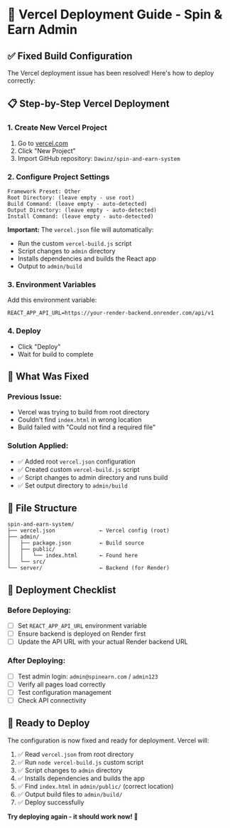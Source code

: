 # 🚀 Vercel Deployment Guide - Spin & Earn Admin

## ✅ **Fixed Build Configuration**

The Vercel deployment issue has been resolved! Here's how to deploy correctly:

## 📋 **Step-by-Step Vercel Deployment**

### **1. Create New Vercel Project**
1. Go to [vercel.com](https://vercel.com)
2. Click "New Project"
3. Import GitHub repository: `Dawinz/spin-and-earn-system`

### **2. Configure Project Settings**
```
Framework Preset: Other
Root Directory: (leave empty - use root)
Build Command: (leave empty - auto-detected)
Output Directory: (leave empty - auto-detected)
Install Command: (leave empty - auto-detected)
```

**Important:** The `vercel.json` file will automatically:
- Run the custom `vercel-build.js` script
- Script changes to `admin` directory
- Installs dependencies and builds the React app
- Output to `admin/build`

### **3. Environment Variables**
Add this environment variable:
```
REACT_APP_API_URL=https://your-render-backend.onrender.com/api/v1
```

### **4. Deploy**
- Click "Deploy"
- Wait for build to complete

## 🔧 **What Was Fixed**

### **Previous Issue:**
- Vercel was trying to build from root directory
- Couldn't find `index.html` in wrong location
- Build failed with "Could not find a required file"

### **Solution Applied:**
- ✅ Added root `vercel.json` configuration
- ✅ Created custom `vercel-build.js` script
- ✅ Script changes to admin directory and runs build
- ✅ Set output directory to `admin/build`

## 📁 **File Structure**
```
spin-and-earn-system/
├── vercel.json              ← Vercel config (root)
├── admin/
│   ├── package.json         ← Build source
│   ├── public/
│   │   └── index.html       ← Found here
│   └── src/
└── server/                  ← Backend (for Render)
```

## 🎯 **Deployment Checklist**

### **Before Deploying:**
- [ ] Set `REACT_APP_API_URL` environment variable
- [ ] Ensure backend is deployed on Render first
- [ ] Update the API URL with your actual Render backend URL

### **After Deploying:**
- [ ] Test admin login: `admin@spinearn.com` / `admin123`
- [ ] Verify all pages load correctly
- [ ] Test configuration management
- [ ] Check API connectivity

## 🚀 **Ready to Deploy**

The configuration is now fixed and ready for deployment. Vercel will:
1. ✅ Read `vercel.json` from root directory
2. ✅ Run `node vercel-build.js` custom script
3. ✅ Script changes to `admin` directory
4. ✅ Installs dependencies and builds the app
5. ✅ Find `index.html` in `admin/public/` (correct location)
6. ✅ Output build files to `admin/build/`
7. ✅ Deploy successfully

**Try deploying again - it should work now! 🎉**
